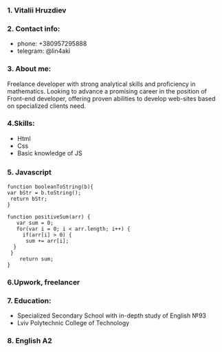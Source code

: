 ### 1. Vitalii Hruzdiev
### 2. Contact info:
- phone: +380957295888
- telegram: @lin4aki

### 3. About me:
Freelance developer with strong analytical skills and proficiency in mathematics. Looking to advance a promising career in the position of Front-end developer, offering proven abilities to develop web-sites based on specialized clients need.

### 4.Skills:
- Html
- Css
- Basic knowledge of JS

### 5. Javascript　
	function booleanToString(b){
 	var bStr = b.toString();
 	 return bStr;
	}
```
function positiveSum(arr) {
   var sum = 0;
   for(var i = 0; i < arr.length; i++) {
     if(arr[i] > 0) {
      sum += arr[i];
  }
 }
    return sum;
}
```
### 6.Upwork, freelancer
### 7. Education:
- Specialized Secondary School with in-depth study of English №93
- Lviv Polytechnic College of Technology

### 8. English A2

